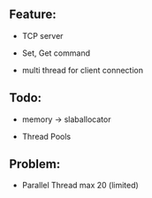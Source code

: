 ## Feature:
- TCP server

- Set, Get command

- multi thread for client connection



## Todo:
- memory -> slaballocator

- Thread Pools

## Problem:
- Parallel Thread max 20 (limited)